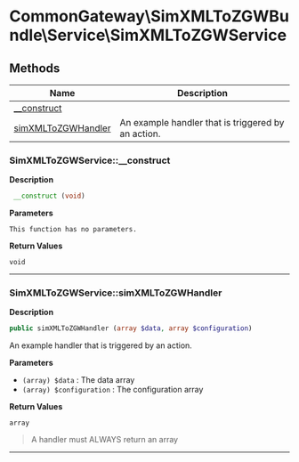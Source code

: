 # CommonGateway\SimXMLToZGWBundle\Service\SimXMLToZGWService

## Methods

| Name | Description |
|------|-------------|
|[\_\_construct](#petstoreservice__construct)||
|[simXMLToZGWHandler](#petstoreservicepetstorehandler)|An example handler that is triggered by an action.|

### SimXMLToZGWService::\_\_construct

**Description**

```php
 __construct (void)
```

**Parameters**

`This function has no parameters.`

**Return Values**

`void`

<hr />

### SimXMLToZGWService::simXMLToZGWHandler

**Description**

```php
public simXMLToZGWHandler (array $data, array $configuration)
```

An example handler that is triggered by an action.

**Parameters**

*   `(array) $data`
    : The data array
*   `(array) $configuration`
    : The configuration array

**Return Values**

`array`

> A handler must ALWAYS return an array

<hr />
